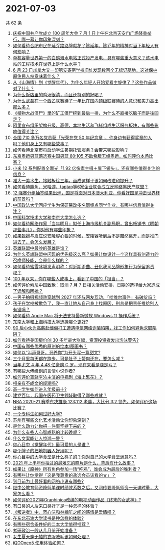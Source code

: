 # 2021-07-03

共 62 条

<!-- BEGIN -->
<!-- 最后更新时间 Sat Jul 03 2021 02:01:56 GMT+0800 (China Standard Time) -->

1. [庆祝中国共产党成立 100 周年大会 7 月 1
   日上午在北京天安门广场隆重举行，哪一幕让你印象深刻？](https://www.zhihu.com/question/469219832)
2. [如何看待合肥市民在延乔路路牌献花？陈延年、陈乔年的精神对当下年轻人有何影响？](https://www.zhihu.com/question/469128325)
3. [单机容量世界第一的白鹤滩水电站正式投产发电，具有哪些重大意义？该水电站的工程技术在世界上是什么水平？](https://www.zhihu.com/question/468406905)
4. [6 月 23
   日加拿大又一印第安寄宿学校旧址发现数百个无标记墓地，这对保护原住民人权意味着什么？](https://www.zhihu.com/question/466975825)
5. [从《山海情》到《觉醒年代》，为什么年轻人开始爱看主旋律了？这些作品做对了什么？](https://www.zhihu.com/question/469250416)
6. [为什么饭店里的鸡汤很清，而且还特别的好喝？](https://www.zhihu.com/question/437783371)
7. [为什么武磊在一个西乙联赛待了一年比在国内顶级联赛待的人意识和实力高出那么多？](https://www.zhihu.com/question/465328241)
8. [《植物大战僵尸》里的矿工僵尸挖到最后一排，为什么不直接吃脑子而是往回走？](https://www.zhihu.com/question/389957504)
9. [阿里宣布组织架构升级，高德、本地生活和飞猪组成生活服务板块，有哪些影响值得关注？](https://www.zhihu.com/question/469485942)
10. [全国 710 多万名党员获「光荣在党 50
    年纪念章」，你身边有获得奖章的人吗？他们身上又有哪些故事？](https://www.zhihu.com/question/469220759)
11. [如何看待北京市将启动学生暑期托管服务？会带来哪些影响？](https://www.zhihu.com/question/469489339)
12. [东京奥运男篮落选赛中国男篮 80:105
    不敌希腊无缘奥运，如何评价本场比赛？](https://www.zhihu.com/question/469450593)
13. [小米 12 系列配置全曝光「1.92
    亿像素主摄＋屏下镜头」，还有哪些值得关注的信息？](https://www.zhihu.com/question/468724694)
14. [准大一美术生，接触板绘三年，画成这样子该如何改进和提升？](https://www.zhihu.com/question/468285218)
15. [如何看待鹰角、米哈游、taptap等6家企业联合成立反网络黑灰产联盟？](https://www.zhihu.com/question/469151321)
16. [12
    强赛分组抽签结果出炉，国足将面对日本澳大利亚，你看好国足冲击世界杯的前景吗？](https://www.zhihu.com/question/469309297)
17. [中国政法大学回应学生为保研篡改多名同绩点同学作业，有哪些信息值得关注？](https://www.zhihu.com/question/468030220)
18. [中国科学技术大学和南京大学怎么选？](https://www.zhihu.com/question/467774201)
19. [如何看待网络作家「当年明月」拟任上海市级机关副局职，曾出畅销书《明朝那些事儿》，你对他有哪些印象？](https://www.zhihu.com/question/469586087)
20. [如果甄嬛与眉庄说安陵容心狠的时候，安陵容听到后不是黯然离开，而是推门进去了，会怎么发展？](https://www.zhihu.com/question/467899688)
21. [英雄联盟中最吵的英雄是谁？](https://www.zhihu.com/question/463184822)
22. [为什么英雄联盟中闪现的优先级这么高？如果让你设计一个这样具有创造力的召唤师技能，会是什么样的？](https://www.zhihu.com/question/462353798)
23. [如何看待蜜雪冰城发声明称：对近期歪曲、丑化我司品牌形象行为保留追责权？](https://www.zhihu.com/question/469115341)
24. [100 年以来，你在哪些人或事上，看到了中国的「担当」？](https://www.zhihu.com/question/469083054)
25. [如何评价索尼中国致歉：取消 7 月 7
    日相关活动安排，日期的选择给大家造成了误解和困扰？](https://www.zhihu.com/question/469292670)
26. [一男子拍摄视频称穿越到 2027
    年还与网友互动，「哈维尔事件」有破绽吗？](https://www.zhihu.com/question/466675842)
27. [孩子在学校被欺负了，我一直让她从自己身上找原因，别总是把责任推给别人有错吗？](https://www.zhihu.com/question/467309194)
28. [如何看待 Apple Mac 将无法支持最新微软 Windows 11
    操作系统？](https://www.zhihu.com/question/468831434)
29. [东南大学和上海科技大学选择哪个更好?](https://www.zhihu.com/question/467273175)
30. [90
    后小伙为高薪赴缅甸打工遭遇电信网络诈骗陷阱，找工作如何避免求职陷阱？](https://www.zhihu.com/question/468736941)
31. [如何看待美国房价创 30 多年最大涨幅，资深投资者发出泡沫警告?](https://www.zhihu.com/question/468992825)
32. [中国有哪些优秀的原创的绘本/图画书？](https://www.zhihu.com/question/54945285)
33. [如何以“叫声哥哥，哥养你”为开头写一篇甜文?](https://www.zhihu.com/question/466162447)
34. [三个月里每天都在跑步，可是肚子上赘肉还在，要怎么减？](https://www.zhihu.com/question/30622462)
35. [当年尤文 4 年 4.48 亿豪购 C 罗，现在来看是赚是亏？](https://www.zhihu.com/question/460546114)
36. [有哪些大佬级别的言情小说作者?](https://www.zhihu.com/question/323889571)
37. [如何评价窦骁李沁主演的电视剧《海上繁花》？](https://www.zhihu.com/question/466748640)
38. [相亲有不成文的规矩吗?](https://www.zhihu.com/question/453068049)
39. [高一学生如何进入年级前十?](https://www.zhihu.com/question/426078063)
40. [建党百年，我国在医药卫生领域取得了哪些成就？](https://www.zhihu.com/question/468756547)
41. [NBA 2020-21 赛季东决雄鹿 123:112 老鹰，大比分 3:2
    领先，如何评价这场比赛？](https://www.zhihu.com/question/469442531)
42. [一个专科生如何过好大学?](https://www.zhihu.com/question/465577553)
43. [苏州有哪些文化艺术活动让你印象深刻？](https://www.zhihu.com/question/468763984)
44. [是什么动力让你把一件事坚持下来的？](https://www.zhihu.com/question/469017080)
45. [为什么有些人心智成熟的比较晚呢？](https://www.zhihu.com/question/283077831)
46. [什么文案能让人惊鸿一瞥？](https://www.zhihu.com/question/451181423)
47. [你心目中《觉醒年代》最可爱的人是谁？](https://www.zhihu.com/question/461358216)
48. [哪个牌子的扫地机器人好用呢？](https://www.zhihu.com/question/278037886)
49. [你心目中的大学食堂是什么样子的？你对自己的大学食堂满意吗？](https://www.zhihu.com/question/468413171)
50. [2021 年上半年你拍过的最难忘的照片是什么，背后有什么故事？](https://www.zhihu.com/question/469312329)
51. [如果让《原神》所有角色参加一场“吃鸡”，谁会成为最后的胜利者？](https://www.zhihu.com/question/467989699)
52. [有哪些让你觉得「这是我尊贵的盐选会员该看的文」？](https://www.zhihu.com/question/469477579)
53. [到目前为止最好看的网络小说有哪些?](https://www.zhihu.com/question/309401257)
54. [继中公教育师资降低单课时绩效系数之后，又网传要降低师资一天课时量，大家怎么看？](https://www.zhihu.com/question/468896563)
55. [如何评价2021年Graphinica改编的电视动画作品《终末的女武神》?](https://www.zhihu.com/question/464238824)
56. [有口臭的人后来口臭好了是一种怎样的体验？](https://www.zhihu.com/question/39027318)
57. [《叛逆者》中，蓝心洁和林楠笙之间的感情是爱情吗？](https://www.zhihu.com/question/468148621)
58. [在东北石油大学读书是种怎样的体验?](https://www.zhihu.com/question/456776209)
59. [有哪些宿舍条件好的二本大学值得推荐？](https://www.zhihu.com/question/405920733)
60. [考研政治一般从几月份开始准备？](https://www.zhihu.com/question/378053241)
61. [女生夏天穿无袖的衣服腋毛该如何处理？](https://www.zhihu.com/question/49147353)
62. [iQOOneo5 使用体验如何？](https://www.zhihu.com/question/453142804)

<!-- END -->
